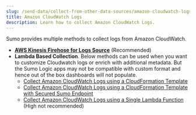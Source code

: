 ```yaml
---
slug: /send-data/collect-from-other-data-sources/amazon-cloudwatch-logs
title: Amazon CloudWatch Logs
description: Learn how to collect Amazon CloudWatch Logs.
---
```


Sumo provides multiple methods to collect logs from Amazon CloudWatch.
- **[AWS Kinesis Firehose for Logs Source](/docs/send-data/hosted-collectors/amazon-aws/aws-kinesis-firehose-logs-source/)** (Recommended)
- **Lambda Based Collection**. Below methods can be used when you want to customize Cloudwatch logs or enrich with additional metadata. But the Sumo Logic apps may not be compatible with custom format and hence out of the box dashboards will not populate.
    - [Collect Amazon CloudWatch Logs using a CloudFormation Template](/docs/send-data/collect-from-other-data-sources/amazon-cloudwatch-logs/collect-with-cloudformation-template/)
    - [Collect Amazon CloudWatch Logs using a CloudFormation Template with Secured Sumo Endpoint](/docs/send-data/collect-from-other-data-sources/amazon-cloudwatch-logs/collect-with-cloudformation-template-with-secured-sumoendpoint/)
    - [Collect Amazon CloudWatch Logs using a Single Lambda Function](/docs/send-data/collect-from-other-data-sources/amazon-cloudwatch-logs/collect-with-lambda-function/) (High not recommended)


